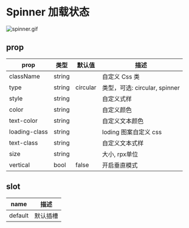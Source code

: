 # Spinner 加载状态

![spinner.gif](https://upload-images.jianshu.io/upload_images/9915084-6578fa59b6fc7ba3.gif?imageMogr2/auto-orient/strip)

## prop 

|  prop   |  类型  |  默认值  | 描述 |
|  ----  | ----  |----  | ----  |
| className  | string |  | 自定义 Css 类 |
| type  | string | circular | 类型，可选: circular, spinner |
| style  | string |  | 自定义式样 |
| color  | string |  | 自定义颜色 |
| text-color  | string |  | 自定义文本颜色 |
| loading-class  | string |  | loding 图案自定义 css |
| text-class  | string |  | 自定义文本式样 |
| size  | string |  | 大小, rpx单位 |
| vertical  | bool | false | 开启垂直模式 |

## slot

|  name   | 描述 |
|  ----  | ----  |
| default  | 默认插槽 |

